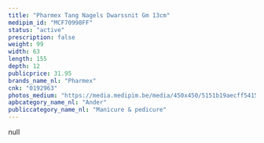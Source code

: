 ```yaml
---
title: "Pharmex Tang Nagels Dwarssnit Gm 13cm"
medipim_id: "MCF70998FF"
status: "active"
prescription: false
weight: 99
width: 63
length: 155
depth: 12
publicprice: 31.95
brands_name_nl: "Pharmex"
cnk: "0192963"
photos_medium: "https://media.medipim.be/media/450x450/5151b19aecff5415a30e2f52e0b50ea9d22aee52.jpg"
apbcategory_name_nl: "Ander"
publiccategory_name_nl: "Manicure & pedicure"
---
```

null
